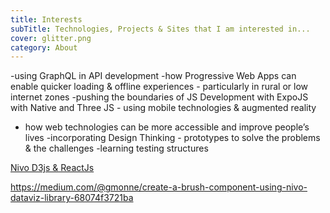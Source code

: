 ```yaml
---
title: Interests
subTitle: Technologies, Projects & Sites that I am interested in...
cover: glitter.png
category: About
---
```


-using GraphQL in API development
-how Progressive Web Apps can enable quicker loading & offline experiences - particularly in rural or low internet zones 
-pushing the boundaries of JS Development with ExpoJS with Native and Three JS -  using mobile technologies & augmented reality 
- how web technologies can be more accessible and improve people’s lives
-incorporating Design Thinking - prototypes to solve the problems & the challenges
-learning testing structures

[Nivo D3js & ReactJs](http://nivo.rocks/)


https://medium.com/@gmonne/create-a-brush-component-using-nivo-dataviz-library-68074f3721ba